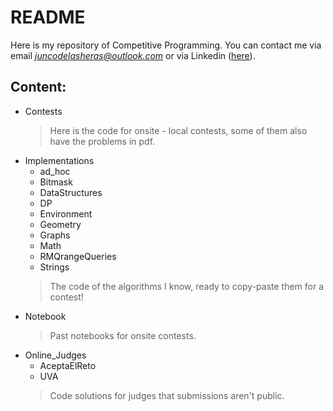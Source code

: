 # README
Here is my repository of Competitive Programming.
You can contact me via email *juncodelasheras@outlook.com* or via Linkedin ([here](https://www.linkedin.com/in/junco-de-las-heras-valenzuela/)).

## Content:
- Contests
  > Here is the code for onsite - local contests, some of them also have the problems in pdf.
- Implementations
  - ad_hoc
  - Bitmask
  - DataStructures
  - DP
  - Environment
  - Geometry
  - Graphs
  - Math
  - RMQrangeQueries
  - Strings
  > The code of the algorithms I know, ready to copy-paste them for a contest!
- Notebook
  > Past notebooks for onsite contests.
- Online_Judges
  - AceptaElReto
  - UVA
  > Code solutions for judges that submissions aren't public.
